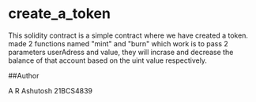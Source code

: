 # create_a_token

This solidity contract is a simple contract where we have created a token. made 2 functions named "mint" and "burn" which work is to pass 2 parameters userAdress and value, they will incrase and decrease the balance of that account based on the uint value respectively.

##Author

A R Ashutosh
21BCS4839


